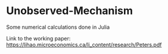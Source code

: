 # Unobserved-Mechanism
Some numerical calculations done in Julia 

Link to the working paper:
https://lihao.microeconomics.ca/li_content/research/Peters.pdf
